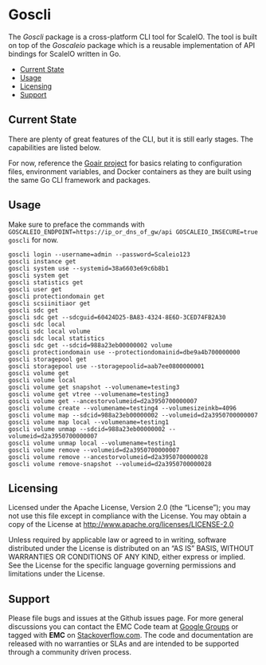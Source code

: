 # Goscli
The *Goscli* package is a cross-platform CLI tool for ScaleIO.  The tool is built on top of the *Goscaleio* package which is a reusable implementation of API bindings for ScaleIO written in Go.


- [Current State](#state)
- [Usage](#usage)
- [Licensing](#licensing)
- [Support](#support)

## <a id="state">Current State</a>

There are plenty of great features of the CLI, but it is still early stages.  The capabilities are listed below.

For now, reference the [Goair project](https://github.com/emccode/goair) for basics relating to configuration files, environment variables, and Docker containers as they are built using the same Go CLI framework and packages.


## <a id="usage">Usage</a>
Make sure to preface the commands with ```GOSCALEIO_ENDPOINT=https://ip_or_dns_of_gw/api GOSCALEIO_INSECURE=true goscli``` for now.

    goscli login --username=admin --password=Scaleio123
    goscli instance get
    goscli system use --systemid=38a6603e69c6b8b1
    goscli system get
    goscli statistics get
    goscli user get
    goscli protectiondomain get
    goscli scsiinitiaor get
    goscli sdc get
    goscli sdc get --sdcguid=60424D25-BA83-4324-8E6D-3CED74FB2A30
    goscli sdc local
    goscli sdc local volume
    goscli sdc local statistics
    goscli sdc get --sdcid=988a23eb00000002 volume
    goscli protectiondomain use --protectiondomainid=dbe9a4b700000000
    goscli storagepool get
    goscli storagepool use --storagepoolid=aab7ee0800000001
    goscli volume get
    goscli volume local
    goscli volume get snapshot --volumename=testing3
    goscli volume get vtree --volumename=testing3
    goscli volume get --ancestorvolumeid=d2a3950700000007
    goscli volume create --volumename=testing4 --volumesizeinkb=4096
    goscli volume map --sdcid=988a23eb00000002 --volumeid=d2a3950700000007
    goscli volume map local --volumename=testing1
    goscli volume unmap --sdcid=988a23eb00000002 --volumeid=d2a3950700000007
    goscli volume unmap local --volumename=testing1 
    goscli volume remove --volumeid=d2a3950700000007
    goscli volume remove --ancestorvolumeid=d2a3950700000028
    goscli volume remove-snapshot --volumeid=d2a3950700000028



<a id="licensing">Licensing</a>
---------
Licensed under the Apache License, Version 2.0 (the “License”); you may not use this file except in compliance with the License. You may obtain a copy of the License at <http://www.apache.org/licenses/LICENSE-2.0>

Unless required by applicable law or agreed to in writing, software distributed under the License is distributed on an “AS IS” BASIS, WITHOUT WARRANTIES OR CONDITIONS OF ANY KIND, either express or implied. See the License for the specific language governing permissions and limitations under the License.

<a id="support">Support</a>
-------
Please file bugs and issues at the Github issues page. For more general discussions you can contact the EMC Code team at <a href="https://groups.google.com/forum/#!forum/emccode-users">Google Groups</a> or tagged with **EMC** on <a href="https://stackoverflow.com">Stackoverflow.com</a>. The code and documentation are released with no warranties or SLAs and are intended to be supported through a community driven process.
